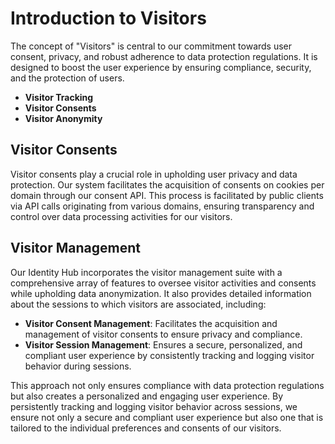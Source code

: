 # Introduction to Visitors

The concept of "Visitors" is central to our commitment towards user consent, privacy, and robust adherence to data protection regulations. It is designed to boost the user experience by ensuring compliance, security, and the protection of users.

- **Visitor Tracking**
- **Visitor Consents**
- **Visitor Anonymity**

## Visitor Consents

Visitor consents play a crucial role in upholding user privacy and data protection. Our system facilitates the acquisition of consents on cookies per domain through our consent API. This process is facilitated by public clients via API calls originating from various domains, ensuring transparency and control over data processing activities for our visitors.

## Visitor Management

Our Identity Hub incorporates the visitor management suite with a comprehensive array of features to oversee visitor activities and consents while upholding data anonymization. It also provides detailed information about the sessions to which visitors are associated, including:

- **Visitor Consent Management**: Facilitates the acquisition and management of visitor consents to ensure privacy and compliance.
- **Visitor Session Management**: Ensures a secure, personalized, and compliant user experience by consistently tracking and logging visitor behavior during sessions.

This approach not only ensures compliance with data protection regulations but also creates a personalized and engaging user experience. By persistently tracking and logging visitor behavior across sessions, we ensure not only a secure and compliant user experience but also one that is tailored to the individual preferences and consents of our visitors.


